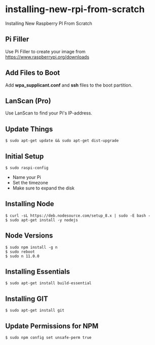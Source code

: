 # installing-new-rpi-from-scratch
Installing New Raspberry PI From Scratch 

## Pi Filler
Use Pi Filler to create your image from https://www.raspberrypi.org/downloads

## Add Files to Boot
Add **wpa_supplicant.conf** and **ssh** files to the boot partition.

## LanScan (Pro)
Use LanScan to find your Pi's IP-address.

## Update Things
    $ sudo apt-get update && sudo apt-get dist-upgrade

## Initial Setup
    $ sudo raspi-config

- Name your Pi
- Set the timezone
- Make sure to expand the disk

## Installing Node
    $ curl -sL https://deb.nodesource.com/setup_8.x | sudo -E bash -
    $ sudo apt-get install -y nodejs

## Node Versions
    $ sudo npm install -g n
    $ sudo reboot
    $ sudo n 11.0.0

## Installing Essentials
    $ sudo apt-get install build-essential

## Installing GIT
    $ sudo apt-get install git

## Update Permissions for NPM
    $ sudo npm config set unsafe-perm true

